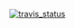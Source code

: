[![travis_status](https://travis-ci.org/Stargateur/rtmp.svg?branch=master)](https://travis-ci.org/Stargateur/rtmp/)
